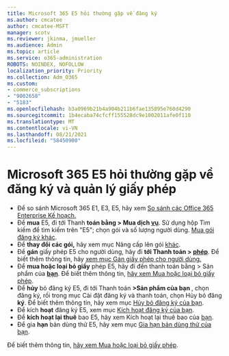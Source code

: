 ```yaml
---
title: Microsoft 365 E5 hỏi thường gặp về đăng ký
ms.author: cmcatee
author: cmcatee-MSFT
manager: scotv
ms.reviewer: jkinma, jmueller
ms.audience: Admin
ms.topic: article
ms.service: o365-administration
ROBOTS: NOINDEX, NOFOLLOW
localization_priority: Priority
ms.collection: Adm_O365
ms.custom:
- commerce_subscriptions
- "9002658"
- "5183"
ms.openlocfilehash: b3a0969b21b4a904b211b6fae135895e760d4290
ms.sourcegitcommit: 1b4ecaba74cfcff155528dc9e1002011afe0f110
ms.translationtype: MT
ms.contentlocale: vi-VN
ms.lasthandoff: 08/21/2021
ms.locfileid: "58450900"
---
```

# <a name="microsoft-365-e5-subscription-and-license-management-faq"></a>Microsoft 365 E5 hỏi thường gặp về đăng ký và quản lý giấy phép

- Để so sánh Microsoft 365 E1, E3, E5, hãy xem [So sánh các Office 365 Enterprise Kế hoạch.](https://www.microsoft.com/microsoft-365/business/compare-more-office-365-for-business-plans)
- Để **mua** E5, đi tới Thanh **toán bằng > Mua dịch [vụ](https://go.microsoft.com/fwlink/p/?linkid=868433)**. Sử dụng hộp Tìm kiếm để tìm kiếm trên "E5"; chọn gói và số lượng người dùng. [Mua gói đăng ký khác](https://docs.microsoft.com/microsoft-365/commerce/try-or-buy-microsoft-365#buy-a-different-subscription).
- Để **thay đổi các gói,** hãy xem mục Nâng cấp lên gói [khác](https://docs.microsoft.com/microsoft-365/commerce/subscriptions/upgrade-to-different-plan).
- Để **gán** giấy phép E5 cho người dùng, hãy đi **tới Thanh toán > [phép](https://go.microsoft.com/fwlink/p/?linkid=842264)**. Để biết thêm thông tin, hãy [xem mục Gán giấy phép cho người dùng.](https://docs.microsoft.com/microsoft-365/admin/manage/assign-licenses-to-users)
- Để **mua hoặc loại bỏ giấy** phép E5, hãy đi đến thanh toán bằng > Sản phẩm của **[bạn](https://go.microsoft.com/fwlink/p/?linkid=842054)**. Để biết thêm thông tin, [hãy xem Mua hoặc loại bỏ giấy phép](https://docs.microsoft.com/microsoft-365/commerce/licenses/buy-licenses).
- Để **hủy** bỏ đăng ký E5, đi tới Thanh toán  **>Sản phẩm của bạn [](https://go.microsoft.com/fwlink/p/?linkid=842054)**, chọn đăng ký, rồi trong mục Cài đặt đăng ký và thanh toán, chọn Hủy bỏ đăng **ký**. Để biết thêm thông tin, hãy xem mục [Hủy bỏ đăng ký của bạn](https://docs.microsoft.com/microsoft-365/commerce/subscriptions/cancel-your-subscription).
- Để kích **hoạt** đăng ký E5, xem mục [Kích hoạt đăng ký của bạn](https://docs.microsoft.com/alchemyinsights/activate-your-office-365-subscription).
- Để **kích hoạt lại thuê** bao E5, hãy xem Kích hoạt lại thuê bao của [bạn](https://docs.microsoft.com/alchemyinsights/reactivate-your-subscription).
- Để gia **hạn** bản dùng thử E5, hãy xem mục [Gia hạn bản dùng thử của bạn](https://docs.microsoft.com/microsoft-365/commerce/extend-your-trial).

Để biết thêm thông tin, [hãy xem Mua hoặc loại bỏ giấy phép](https://docs.microsoft.com/microsoft-365/commerce/licenses/buy-licenses).